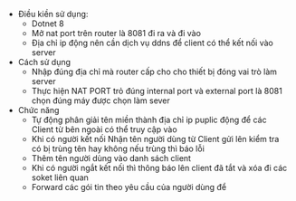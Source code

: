 - Điều kiền sử dụng:
  + Dotnet 8
  + Mở nat port trên router là 8081 đi ra và đi vào
  + Địa chỉ ip động nên cần dịch vụ ddns để client có thể kết nối vào server
- Cách sử dụng
  + Nhập đúng địa chỉ mà router cấp cho cho thiết bị đóng vai trò làm server
  + Thực hiện NAT PORT trỏ đúng internal port và external port là 8081 chọn đúng máy được chọn làm sever
- Chức năng
  + Tự động phân giải tên miền thành địa chỉ ip  puplic động để các Client từ bên ngoài có thể truy cập vào
  + Khi có người kết nối Nhận tên người dùng từ Client gửi lên kiểm tra có bị trùng tên hay không nếu trùng thì báo lỗi
  + Thêm tên người dùng vào danh sách client
  + Khi có người ngắt kết nối thì thông báo lên client đã tắt và xóa đi các soket liên quan 
  + Forward các gói tin theo yêu cầu của người dùng để 
    
